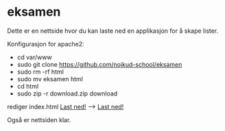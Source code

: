 # eksamen
Dette er en nettside hvor du kan laste ned en applikasjon for å skape lister.

Konfigurasjon for apache2:
- cd var/www
- sudo git clone https://github.com/nojkud-school/eksamen
- sudo rm -rf html
- sudo mv eksamen html
- cd html
- sudo zip -r download.zip download

rediger index.html
<a href="">Last ned!</a> --> <a href="download.zip">Last ned!</a>

Også er nettsiden klar.
